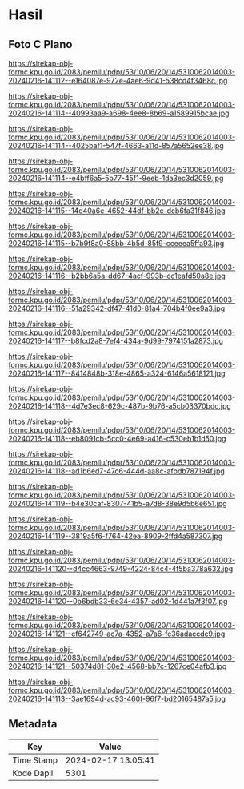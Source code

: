# Hasil

## Foto C Plano

https://sirekap-obj-formc.kpu.go.id/2083/pemilu/pdpr/53/10/06/20/14/5310062014003-20240216-141112--e164087e-972e-4ae6-9d41-538cd4f3468c.jpg

https://sirekap-obj-formc.kpu.go.id/2083/pemilu/pdpr/53/10/06/20/14/5310062014003-20240216-141114--40993aa9-a698-4ee8-8b69-a1589915bcae.jpg

https://sirekap-obj-formc.kpu.go.id/2083/pemilu/pdpr/53/10/06/20/14/5310062014003-20240216-141114--4025baf1-547f-4663-a11d-857a5652ee38.jpg

https://sirekap-obj-formc.kpu.go.id/2083/pemilu/pdpr/53/10/06/20/14/5310062014003-20240216-141114--e4bff6a5-5b77-45f1-9eeb-1da3ec3d2059.jpg

https://sirekap-obj-formc.kpu.go.id/2083/pemilu/pdpr/53/10/06/20/14/5310062014003-20240216-141115--14d40a6e-4652-44df-bb2c-dcb6fa31f846.jpg

https://sirekap-obj-formc.kpu.go.id/2083/pemilu/pdpr/53/10/06/20/14/5310062014003-20240216-141115--b7b9f8a0-88bb-4b5d-85f9-cceeea5ffa93.jpg

https://sirekap-obj-formc.kpu.go.id/2083/pemilu/pdpr/53/10/06/20/14/5310062014003-20240216-141116--b2bb6a5a-dd67-4acf-993b-cc1eafd50a8e.jpg

https://sirekap-obj-formc.kpu.go.id/2083/pemilu/pdpr/53/10/06/20/14/5310062014003-20240216-141116--51a29342-df47-41d0-81a4-704b4f0ee9a3.jpg

https://sirekap-obj-formc.kpu.go.id/2083/pemilu/pdpr/53/10/06/20/14/5310062014003-20240216-141117--b8fcd2a8-7ef4-434a-9d99-7974151a2873.jpg

https://sirekap-obj-formc.kpu.go.id/2083/pemilu/pdpr/53/10/06/20/14/5310062014003-20240216-141117--8414848b-318e-4865-a324-6146a5618121.jpg

https://sirekap-obj-formc.kpu.go.id/2083/pemilu/pdpr/53/10/06/20/14/5310062014003-20240216-141118--4d7e3ec8-629c-487b-9b76-a5cb03370bdc.jpg

https://sirekap-obj-formc.kpu.go.id/2083/pemilu/pdpr/53/10/06/20/14/5310062014003-20240216-141118--eb8091cb-5cc0-4e69-a416-c530eb1b1d50.jpg

https://sirekap-obj-formc.kpu.go.id/2083/pemilu/pdpr/53/10/06/20/14/5310062014003-20240216-141118--ad1b6ed7-47c6-444d-aa8c-afbdb787194f.jpg

https://sirekap-obj-formc.kpu.go.id/2083/pemilu/pdpr/53/10/06/20/14/5310062014003-20240216-141119--b4e30caf-8307-41b5-a7d8-38e9d5b6e651.jpg

https://sirekap-obj-formc.kpu.go.id/2083/pemilu/pdpr/53/10/06/20/14/5310062014003-20240216-141119--3819a5f6-f764-42ea-8909-2ffd4a587307.jpg

https://sirekap-obj-formc.kpu.go.id/2083/pemilu/pdpr/53/10/06/20/14/5310062014003-20240216-141120--d4cc4663-9749-4224-84c4-4f5ba378a632.jpg

https://sirekap-obj-formc.kpu.go.id/2083/pemilu/pdpr/53/10/06/20/14/5310062014003-20240216-141120--0b6bdb33-6e34-4357-ad02-1d441a7f3f07.jpg

https://sirekap-obj-formc.kpu.go.id/2083/pemilu/pdpr/53/10/06/20/14/5310062014003-20240216-141121--cf642749-ac7a-4352-a7a6-fc36adaccdc9.jpg

https://sirekap-obj-formc.kpu.go.id/2083/pemilu/pdpr/53/10/06/20/14/5310062014003-20240216-141121--50374d81-30e2-4568-bb7c-1267ce04afb3.jpg

https://sirekap-obj-formc.kpu.go.id/2083/pemilu/pdpr/53/10/06/20/14/5310062014003-20240216-141113--3ae1694d-ac93-460f-96f7-bd20165487a5.jpg


## Metadata

| Key        | Value               |
| ---------- | ------------------- |
| Time Stamp | 2024-02-17 13:05:41 |
| Kode Dapil | 5301                |



